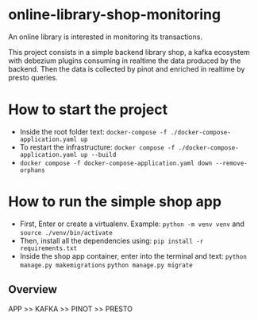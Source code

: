 # online-library-shop-monitoring
An online library is interested in monitoring its transactions.

This project consists in a simple backend library shop, a kafka ecosystem with debezium plugins consuming in realtime
the data produced by the backend. Then the data is collected by pinot and enriched in realtime by presto queries. 

# How to start the project
- Inside the root folder text: ```docker-compose -f ./docker-compose-application.yaml up```
- To restart the infrastructure: ```docker compose -f ./docker-compose-application.yaml up --build```
- ```docker compose -f docker-compose-application.yaml down --remove-orphans```

# How to run the simple shop app
- First, Enter or create a virtualenv. Example: ```python -m venv venv``` and ```source ./venv/bin/activate```
- Then, install all the dependencies using: ```pip install -r requirements.txt```
- Inside the shop app container, enter into the terminal and text: ```python manage.py makemigrations``` ```python manage.py migrate```


## Overview
APP >> KAFKA >> PINOT >> PRESTO